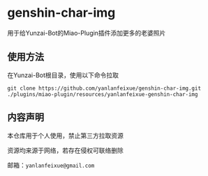 # genshin-char-img
用于给Yunzai-Bot的Miao-Plugin插件添加更多的老婆照片


## 使用方法
在Yunzai-Bot根目录，使用以下命令拉取
```
git clone https://github.com/yanlanfeixue/genshin-char-img.git ./plugins/miao-plugin/resources/yanlanfeixue-genshin-char-img
```


## 内容声明
本仓库用于个人使用，禁止第三方拉取资源

资源均来源于网络，若存在侵权可联络删除

邮箱：```yanlanfeixue@gmail.com```
